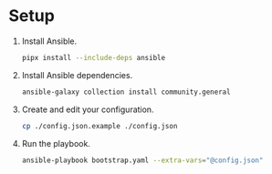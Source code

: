 # Setup

1. Install Ansible.

   ```bash
   pipx install --include-deps ansible
   ```

1. Install Ansible dependencies.

   ```bash
   ansible-galaxy collection install community.general
   ```

1. Create and edit your configuration.

   ```bash
   cp ./config.json.example ./config.json
   ```

1. Run the playbook.

   ```bash
   ansible-playbook bootstrap.yaml --extra-vars="@config.json"
   ```
